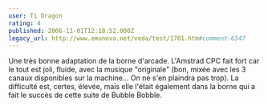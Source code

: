 ```yaml
---
user: Ti Dragon
rating: 4
published: 2006-11-01T12:18:52.000Z
legacy_url: http://www.emunova.net/veda/test/1701.htm#comment-6547
---
```

Une très bonne adaptation de la borne d'arcade. L'Amstrad CPC fait fort car le tout est joli, fluide, avec la musique "originale" (bon, mixée avec les 3 canaux disponibles sur la machine... On ne s'en plaindra pas trop). La difficulté est, certes, élevée, mais elle l'était également dans la borne qui a fait le succès de cette suite de Bubble Bobble.